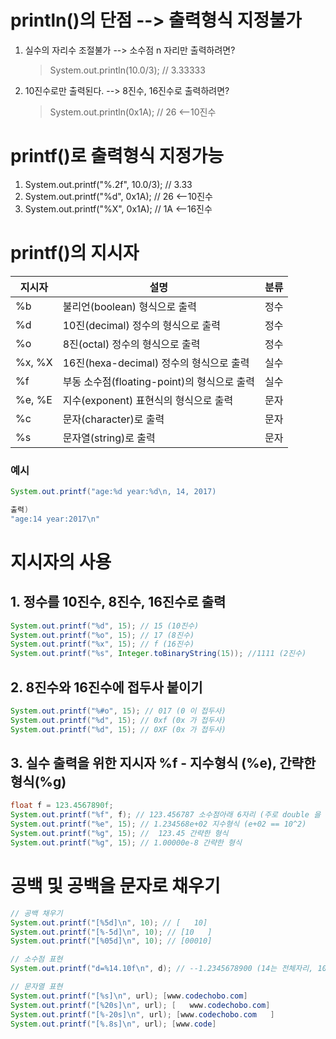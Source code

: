 # println()의 단점 --> 출력형식 지정불가

1. 실수의 자리수 조절불가 --> 소수점 n 자리만 출력하려면?
   > System.out.println(10.0/3); // 3.33333

2. 10진수로만 출력된다. --> 8진수, 16진수로 출력하려면?
    > System.out.println(0x1A); // 26 <--10진수

# printf()로 출력형식 지정가능
1. System.out.printf("%.2f", 10.0/3); // 3.33 
2. System.out.printf("%d", 0x1A); // 26 <--10진수
3. System.out.printf("%X", 0x1A); // 1A <--16진수

# printf()의 지시자

지시자|설명|분류
|------|---|---|
|%b|불리언(boolean) 형식으로 출력|정수
|%d|10진(decimal) 정수의 형식으로 출력|정수
|%o|8진(octal) 정수의 형식으로 출력|정수
|%x, %X|16진(hexa-decimal) 정수의 형식으로 출력|실수
|%f|부동 소수점(floating-point)의 형식으로 출력|실수
|%e, %E|지수(exponent) 표현식의 형식으로 출력|문자
|%c|문자(character)로 출력|문자
|%s|문자열(string)로 출력|문자

### 예시

```java
System.out.printf("age:%d year:%d\n, 14, 2017)

출력)
"age:14 year:2017\n" 
```

# 지시자의 사용

## 1. 정수를 10진수, 8진수, 16진수로 출력
 ```java
 System.out.printf("%d", 15); // 15 (10진수)
 System.out.printf("%o", 15); // 17 (8진수)
 System.out.printf("%x", 15); // f (16진수)
 System.out.printf("%s", Integer.toBinaryString(15)); //1111 (2진수)
 ```
## 2. 8진수와 16진수에 접두사 붙이기
```java
System.out.printf("%#o", 15); // 017 (0 이 접두사)
System.out.printf("%d", 15); // 0xf (0x 가 접두사)
System.out.printf("%d", 15); // 0XF (0x 가 접두사)
```

## 3. 실수 출력을 위한 지시자 %f - 지수형식 (%e), 간략한 형식(%g)

```java
float f = 123.4567890f;
System.out.printf("%f", f); // 123.456787 소수점아래 6자리 (주로 double 을 사용한다.)
System.out.printf("%e", 15); // 1.234568e+02 지수형식 (e+02 == 10^2)
System.out.printf("%g", 15); //  123.45 간략한 형식
System.out.printf("%g", 15); // 1.00000e-8 간략한 형식
```

# 공백 및 공백을 문자로 채우기

```java
// 공백 채우기
System.out.printf("[%5d]\n", 10); // [   10]
System.out.printf("[%-5d]\n", 10); // [10   ]
System.out.printf("[%05d]\n", 10); // [00010]

// 소수점 표현
System.out.printf("d=%14.10f\n", d); // --1.2345678900 (14는 전체자리, 10f 는 소수점 아래 10자리)

// 문자열 표현
System.out.printf("[%s]\n", url); [www.codechobo.com]
System.out.printf("[%20s]\n", url); [   www.codechobo.com]
System.out.printf("[%-20s]\n", url); [www.codechobo.com   ]
System.out.printf("[%.8s]\n", url); [www.code]
```
